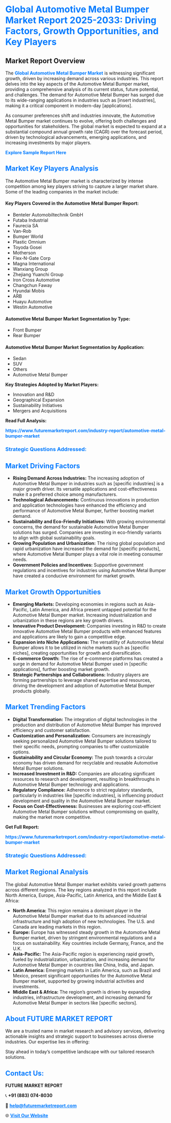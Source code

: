 <h1 style="color: #007BFF;">Global Automotive Metal Bumper Market Report 2025-2033: Driving Factors, Growth Opportunities, and Key Players</h1>

<section id="overview">
<h2>Market Report Overview</h2>
<p>The <a href="https://www.futuremarketreport.com/industry-report/automotive-metal-bumper-market" style="color: #007BFF; text-decoration: none;"><strong>Global Automotive Metal Bumper Market</strong></a> is witnessing significant growth, driven by increasing demand across various industries. This report delves into the key aspects of the Automotive Metal Bumper market, providing a comprehensive analysis of its current status, future potential, and challenges. The demand for Automotive Metal Bumper has surged due to its wide-ranging applications in industries such as [insert industries], making it a critical component in modern-day [applications].</p>
<p>As consumer preferences shift and industries innovate, the Automotive Metal Bumper market continues to evolve, offering both challenges and opportunities for stakeholders. The global market is expected to expand at a substantial compound annual growth rate (CAGR) over the forecast period, driven by technological advancements, emerging applications, and increasing investments by major players.</p>
</section>

<section id="overview">
<p><a href="https://www.futuremarketreport.com/request-sample/reportId=126276" style="color: #007BFF; text-decoration: none;"><strong>Explore Sample Report Here</strong></a></p>
</section>

<section id="key-players">
<h2 style="color: #007BFF;">Market Key Players Analysis</h2>
<p>The Automotive Metal Bumper market is characterized by intense competition among key players striving to capture a larger market share. Some of the leading companies in the market include:</p>
<h4>Key Players Covered in the Automotive Metal Bumper Report:</h4>
<ul><li>Benteler Automobiltechnik GmbH</li><li>Futaba Industrial</li><li>Faurecia SA</li><li>Van-Rob</li><li>Bumper World</li><li>Plastic Omnium</li><li>Toyoda Gosei</li><li>Motherson</li><li>Flex-N-Gate Corp</li><li>Magna International</li><li>Wanxiang Group</li><li>Zhejiang Yuanchi Group</li><li>Iron Cross Automotive</li><li>Changchun Faway</li><li>Hyundai Mobis</li><li>ARB</li><li>Huayu Automotive</li><li>Westin Automotive</li></ul>
<h4>Automotive Metal Bumper Market Segmentation by Type:</h4>
<ul><li>Front Bumper</li><li>Rear Bumper</li></ul>

<h4>Automotive Metal Bumper Market Segmentation by Application:</h4>
<ul><li>Sedan</li><li>SUV</li><li>Others</li><li>Automotive Metal Bumper</li></ul>
<p><strong>Key Strategies Adopted by Market Players:</strong></p>
<ul>
<li>Innovation and R&D</li>
<li>Geographical Expansion</li>
<li>Sustainability Initiatives</li>
<li>Mergers and Acquisitions</li>
</ul>
</section>

<section>
<p><strong>Read Full Analysis: </strong></p><a href="https://www.futuremarketreport.com/industry-report/automotive-metal-bumper-market" style="color: #007BFF; text-decoration: none;"><strong>https://www.futuremarketreport.com/industry-report/automotive-metal-bumper-market</strong></a>
<h3 style="color: #007BFF;">Strategic Questions Addressed:</h3>
</section>

<section id="driving-factors">
<h2 style="color: #007BFF;">Market Driving Factors</h2>
<ul>
<li><strong>Rising Demand Across Industries:</strong> The increasing adoption of Automotive Metal Bumper in industries such as [specific industries] is a major growth driver. Its versatile applications and cost-effectiveness make it a preferred choice among manufacturers.</li>
<li><strong>Technological Advancements:</strong> Continuous innovations in production and application technologies have enhanced the efficiency and performance of Automotive Metal Bumper, further boosting market demand.</li>
<li><strong>Sustainability and Eco-Friendly Initiatives:</strong> With growing environmental concerns, the demand for sustainable Automotive Metal Bumper solutions has surged. Companies are investing in eco-friendly variants to align with global sustainability goals.</li>
<li><strong>Growing Population and Urbanization:</strong> The rising global population and rapid urbanization have increased the demand for [specific products], where Automotive Metal Bumper plays a vital role in meeting consumer needs.</li>
<li><strong>Government Policies and Incentives:</strong> Supportive government regulations and incentives for industries using Automotive Metal Bumper have created a conducive environment for market growth.</li>
</ul>
</section>

<section id="growth-opportunities">
<h2 style="color: #007BFF;">Market Growth Opportunities</h2>
<ul>
<li><strong>Emerging Markets:</strong> Developing economies in regions such as Asia-Pacific, Latin America, and Africa present untapped potential for the Automotive Metal Bumper market. Increasing industrialization and urbanization in these regions are key growth drivers.</li>
<li><strong>Innovative Product Development:</strong> Companies investing in R&D to create innovative Automotive Metal Bumper products with enhanced features and applications are likely to gain a competitive edge.</li>
<li><strong>Expansion into Niche Applications:</strong> The versatility of Automotive Metal Bumper allows it to be utilized in niche markets such as [specific niches], creating opportunities for growth and diversification.</li>
<li><strong>E-commerce Growth:</strong> The rise of e-commerce platforms has created a surge in demand for Automotive Metal Bumper used in [specific applications], further boosting market growth.</li>
<li><strong>Strategic Partnerships and Collaborations:</strong> Industry players are forming partnerships to leverage shared expertise and resources, driving the development and adoption of Automotive Metal Bumper products globally.</li>
</ul>
</section>

<section id="trending-factors">
<h2 style="color: #007BFF;">Market Trending Factors</h2>
<ul>
<li><strong>Digital Transformation:</strong> The integration of digital technologies in the production and distribution of Automotive Metal Bumper has improved efficiency and customer satisfaction.</li>
<li><strong>Customization and Personalization:</strong> Consumers are increasingly seeking personalized Automotive Metal Bumper solutions tailored to their specific needs, prompting companies to offer customizable options.</li>
<li><strong>Sustainability and Circular Economy:</strong> The push towards a circular economy has driven demand for recyclable and reusable Automotive Metal Bumper solutions.</li>
<li><strong>Increased Investment in R&D:</strong> Companies are allocating significant resources to research and development, resulting in breakthroughs in Automotive Metal Bumper technology and applications.</li>
<li><strong>Regulatory Compliance:</strong> Adherence to strict regulatory standards, particularly in industries like [specific industries], is influencing product development and quality in the Automotive Metal Bumper market.</li>
<li><strong>Focus on Cost-Effectiveness:</strong> Businesses are exploring cost-efficient Automotive Metal Bumper solutions without compromising on quality, making the market more competitive.</li>
</ul>
</section>

<section>
<p><strong>Get Full Report: </strong></p><a href="https://www.futuremarketreport.com/industry-report/automotive-metal-bumper-market" style="color: #007BFF; text-decoration: none;"><strong>https://www.futuremarketreport.com/industry-report/automotive-metal-bumper-market</strong></a>
<h3 style="color: #007BFF;">Strategic Questions Addressed:</h3>
</section>


<section id="regional-analysis">
<h2 style="color: #007BFF;">Market Regional Analysis</h2>
<p>The global Automotive Metal Bumper market exhibits varied growth patterns across different regions. The key regions analyzed in this report include North America, Europe, Asia-Pacific, Latin America, and the Middle East & Africa:</p>
<ul>
<li><strong>North America:</strong> This region remains a dominant player in the Automotive Metal Bumper market due to its advanced industrial infrastructure and high adoption of new technologies. The U.S. and Canada are leading markets in this region.</li>
<li><strong>Europe:</strong> Europe has witnessed steady growth in the Automotive Metal Bumper market, driven by stringent environmental regulations and a focus on sustainability. Key countries include Germany, France, and the U.K.</li>
<li><strong>Asia-Pacific:</strong> The Asia-Pacific region is experiencing rapid growth, fueled by industrialization, urbanization, and increasing demand for Automotive Metal Bumper in countries like China, India, and Japan.</li>
<li><strong>Latin America:</strong> Emerging markets in Latin America, such as Brazil and Mexico, present significant opportunities for the Automotive Metal Bumper market, supported by growing industrial activities and investments.</li>
<li><strong>Middle East & Africa:</strong> The region’s growth is driven by expanding industries, infrastructure development, and increasing demand for Automotive Metal Bumper in sectors like [specific sectors].</li>
</ul>
</section>

<footer>
<h2 style="color: #007BFF;">About FUTURE MARKET REPORT</h2>
<p>We are a trusted name in market research and advisory services, delivering actionable insights and strategic support to businesses across diverse industries. Our expertise lies in offering:</p>

<p>Stay ahead in today’s competitive landscape with our tailored research solutions.</p>

<h2 style="color: #007BFF;">Contact Us:</h2>
<p><strong>FUTURE MARKET REPORT</strong></p>
<p>📞 <strong>+91 (883) 074-8030</strong></p>
<p>📧 <strong><a href="mailto:help@futuremarketreport.com" style="color: #007BFF;">help@futuremarketreport.com</a></strong></p>
<p>🌐 <strong><a href="https://www.futuremarketreport.com/" style="color: #007BFF;">Visit Our Website</a></strong></p>
</footer>